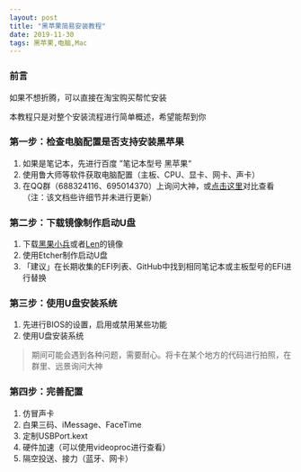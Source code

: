 ```yaml
---
layout: post
title: "黑苹果简易安装教程"
date: 2019-11-30
tags: 黑苹果,电脑,Mac
---
```


### 前言

如果不想折腾，可以直接在淘宝购买帮忙安装

本教程只是对整个安装流程进行简单概述，希望能帮到你



### 第一步：检查电脑配置是否支持安装黑苹果

1. 如果是笔记本，先进行百度 ”笔记本型号 黑苹果“
2. 使用鲁大师等软件获取电脑配置（主板、CPU、显卡、网卡、声卡）
3. 在QQ群（688324116、695014370）上询问大神，或[点击这里](https://github.com/ZisenNie/macOS-Mojave-Compatibility-hardware-list)对比查看（注：该文档些许细节并未进行更新）



### 第二步：下载镜像制作启动U盘

1. 下载[黑果小兵](https://blog.daliansky.net/macOS-Catalina-10.15.1-19B88-Release-version-with-Clover-5098-original-image-Double-EFI-Version.html)或者[Len](http://bbs.pcbeta.com/viewthread-1818484-1-1.html)的镜像
2. 使用Etcher制作启动U盘
3. 「建议」在长期收集的EFI列表、GitHub中找到相同笔记本或主板型号的EFI进行替换



### 第三步：使用U盘安装系统

1. 先进行BIOS的设置，启用或禁用某些功能
2. 使用U盘安装系统

> 期间可能会遇到各种问题，需要耐心。将卡在某个地方的代码进行拍照，在群里、远景询问大神



### 第四步：完善配置

1. 仿冒声卡
2. 白果三码、iMessage、FaceTime
3. 定制USBPort.kext
4. 硬件加速（可以使用videoproc进行查看）
5. 隔空投送、接力（蓝牙、网卡）